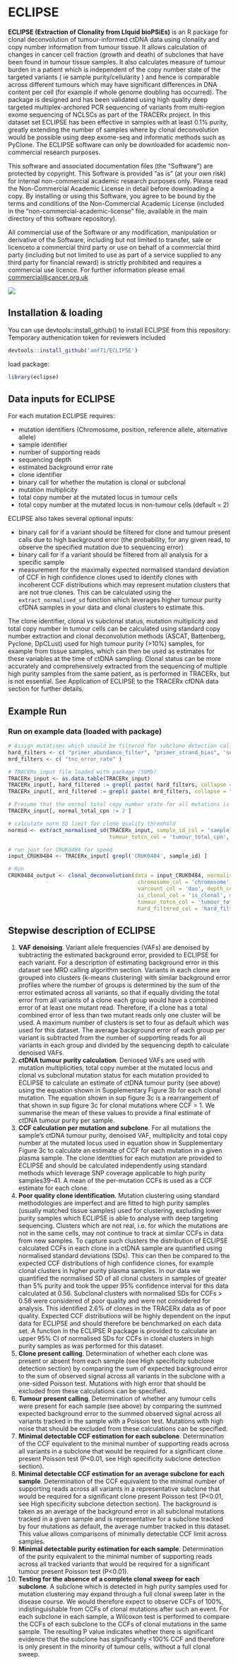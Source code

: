 # ECLIPSE

**ECLIPSE (Extraction of Clonality from LIquid bioPSiEs)** is an R package for clonal deconvolution of tumour-informed ctDNA data using clonality  and copy number information from tumour tissue. It allows calculation of changes in cancer cell fraction (growth and death) of subclones that have been found in tumour tissue samples. It also calculates measure of tumour burden in a patient which is independent of the copy number state of the targeted variants ( ie sample purity/cellularity ) and hence is comparable across different tumours which may have significant differences in DNA content per cell (for example if whole genome doubling has occurred). The package is designed and has been validated using high quality deep targeted multiplex-archored PCR sequencing of variants from multi-region exome sequencing of NCLSCs as part of the TRACERx project. In this dataset set ECLIPSE has been effective in samples with at least 0.1% purity, greatly extending the number of samples where by clonal deconvolution would be possible using deep exome-seq and informatic methods such as PyClone. The ECLIPSE software can only be downloaded for academic non-commercial research purposes.

This software and associated documentation files (the “Software”) are protected by copyright. This Software is provided “as is” (at your own risk) for internal non-commercial academic research purposes only. Please read the Non-Commercial Academic License in detail before downloading a copy. By installing or using this Software, you agree to be bound by the terms and conditions of the Non-Commercial Academic License (included in the “non-commercial-academic-license” file, available in the main directory of this software repository). 

All commercial use of the Software or any modification, manipulation or derivative of the Software, including but not limited to transfer, sale or licenceto a commercial third party or use on behalf of a commercial third party (including but not limited to use as part of a service supplied to any third party for financial reward) is strictly prohibited and requires a commercial use licence. For further information please email commercial@cancer.org.uk

![](data-raw/ECLPSE_infographic.jpg)

## Installation & loading

You can use devtools::install_github() to install ECLIPSE from this repository:
Temporary authenication token for reviewers included

```R
devtools::install_github('amf71/ECLIPSE')
```

load package:

```R
library(eclipse)
```

## Data inputs for ECLIPSE 

For each mutation ECLIPSE requires:
* mutation identifiers (Chromosome, position, reference allele, alternative allele)
* sample identifier
* number of supporting reads
* sequencing depth
* estimated background error rate
* clone identifier
* binary call for whether the mutation is clonal or subclonal
* mutation multiplicity
* total copy number at the mutated locus in tumour cells
* total copy number at the mutated locus in non-tumour cells (default = 2)  

ECLIPSE also takes several optional inputs:
* binary call for if a variant should be filtered for clone and tumour present calls due to high background error (the probability, for any given read, to observe the specified mutation due to sequencing error)
* binary call for if a variant  should be filtered from all analysis for a specific sample  
* measurement for the maximally expected normalised standard deviation of CCF in high confidence clones used to identify clones with incoherent CCF
distributions which may represent mutation clusters that are not true clones. This can be calculated using the `extract_normalised_sd` function which leverages higher tumour purity cfDNA samples in your data and clonal clusters to estimate this. 

The clone identifier, clonal vs subclonal status, mutation multiplicity and total copy number in tumour cells can be calculated using standard copy number extraction and clonal deconvolution methods (ASCAT, Battenberg, Pyclone, DpCLust) used for high tumour purity (>10%) samples, for example from tissue samples, which can then be used as estimates for these variables at the time of ctDNA sampling. Clonal status can be more accurately and comprehensively extracted from the sequencing of multiple high purity samples from the same patient, as is performed in TRACERx, but is not essential. See Application of ECLIPSE to the TRACERx cfDNA data section for further details. 


## Example Run
### Run on example data (loaded with package)

```R
# Assign mutations which should be filtered for subclone detection calls (may want to remove high noise variants- mrd filter) and which should also be filtered for CCF calculations (hard filtered). If no depth or background noise calculation wasn't possible then hard filter in the case of the TRACERx data
hard_filters <- c( "primer_abundance_filter", "primer_strand_bias", 'sequence_strand_bias', 'dro_cutoff', 'dao_imbalance' )
mrd_filters <- c( "tnc_error_rate" )

# TRACERx_input file loaded with package (50Mb)
TRACERx_input <- as.data.table(TRACERx_input)
TRACERx_input[, hard_filtered := grepl( paste( hard_filters, collapse = "|" ), `failed filters` ) | is.na(tnc_error_rate) | ddp == 0 ]
TRACERx_input[, mrd_filtered := grepl( paste( mrd_filters, collapse = "|" ), `failed filters` ) | is.na(tnc_error_rate) | ddp == 0 ]

# Presume that the normal total copy number state for all mutations is 2
TRACERx_input[, normal_total_cpn := 2 ]

# calculate norm SD limit for clone quality threshold
normsd <- extract_normalised_sd(TRACERx_input, sample_id_col = 'sample_id', hard_filters = hard_filters, 
                                tumour_totcn_col = 'tumour_total_cpn', normal_totcn_col = 'normal_total_cpn')

# run just for CRUK0484 for speed
input_CRUK0484 <- TRACERx_input[ grepl('CRUK0484', sample_id) ]

# Run
CRUK0484_output <- clonal_deconvolution(data = input_CRUK0484, normalisedSD_max = normsd['hci95'], sample_id_col ='sample_id', niose_col= 'tnc_error_rate', 
                                         chromosome_col = 'chromosome', position_col = 'position', alt_base_col = 'alternate', 
                                         varcount_col = 'dao', depth_col = 'ddp', clone_col = 'PyCloneCluster_SC', 
                                         is_clonal_col = 'is_clonal', multiplicity_col = 'mean_multiplicity',
                                         tumour_totcn_col = 'tumour_total_cpn', normal_totcn_col = 'normal_total_cpn', 
                                         hard_filtered_col = 'hard_filtered', mrd_filtered_col = 'mrd_filtered')

```

## Stepwise description of ECLIPSE 

1. **VAF denoising**. Variant allele frequencies (VAFs) are denoised by subtracting the estimated background error, provided to ECLIPSE for each variant. For a description of estimating background error in this dataset see MRD calling algorithm section. Variants in each clone are grouped into clusters (k-means clustering) with similar background error profiles where the number of groups is determined by the sum of the error estimated across all variants, so that if equally dividing the total error from all variants of a clone each group would have a combined error of at least one mutant read. Therefore, if a clone has a total combined error of less than two mutant reads only one cluster will be used. A maximum number of clusters is set to four as default which was used for this dataset. The average background error of each group per variant is subtracted from the number of supporting reads for all variants in each group and divided by the sequencing depth to calculate denoised VAFs. 
2. **ctDNA tumour purity calculation**. Deniosed VAFs are used with mutation multiplicities, total copy number at the mutated locus and clonal vs subclonal mutation status for each mutation provided to ECLIPSE to calculate an estimate of ctDNA tumour purity (see above) using the equation shown in Supplementary Figure 3b for each clonal mutation. The equation shown in sup figure 3c is a rearrangement of that shown in sup figure 3c for clonal mutations where CCF = 1. We summarise the mean of these values to provide a final estimate of ctDNA tumour purity per sample. 
3. **CCF calculation per mutation and subclone**.  For all mutations the sample’s ctDNA tumour purity, denoised VAF, multiplicity and total copy number at the mutated locus used in equation show in Supplementary Figure 3c to calculate an estimate of CCF for each mutation in a given plasma sample. The clone identities for each mutation are provided to ECLIPSE and should be calculated independently using standard methods which leverage SNP coverage applicable to high purity samples39–41. A mean of the per-mutation CCFs is used as a CCF estimate for each clone. 
4. **Poor quality clone identification**. Mutation clustering using standard methodologies are imperfect and are fitted to high purity samples (usually matched tissue samples) used for clustering, excluding lower purity samples which ECLIPSE is able to analyse with deep targeting sequencing. Clusters which are not real, i.e. for which the mutations are not in the same cells, may not continue to track at similar CCFs in data from new samples. To capture such clusters the distribution of ECLIPSE calculated CCFs in each clone in a ctDNA sample are quantified using normalised standard deviations (SDs). This can then be compared to the expected CCF distributions of high confidence clones, for example clonal clusters in higher purity plasma samples. In our data we quantified the normalised SD of all clonal clusters in samples of greater than 5% purity and took the upper 95% confidence interval for this data calculated at 0.56. Subclonal clusters with normalised SDs for CCFs > 0.56 were considered of poor quality and were not considered for analysis. This identified 2.6% of clones in the TRACERx data as of poor quality. Expected CCF distributions will be highly dependent on the input data for ECLIPSE and should therefore be benchmarked on each data set. A function in the ECLIPSE R package is provided to calculate an upper 95% CI of normalised SDs for CCFs in clonal clusters in high purity samples as was performed for this dataset. 
5. **Clone present calling**. Determination of whether each clone was present or absent from each sample (see High specificity subclone detection section) by comparing the sum of expected background error to the sum of observed signal across all variants in the subclone with a one-sided Poisson test. Mutations with high error that should be excluded from these calculations can be specified. 
6. **Tumour present calling**.  Determination of whether any tumour cells were present for each sample (see above) by comparing the summed expected background error to the summed observed signal across all variants tracked in the sample with a Poisson test. Mutations with high noise that should be excluded from these calculations can be specified. 
7. **Minimal detectable CCF estimation for each subclone**. Determination of the CCF equivalent to the minimal number of supporting reads across all variants in a subclone that would be required for a significant clone present Poisson test (P<0.01, see High specificity subclone detection section). 
8. **Minimal detectable CCF estimation for an average subclone for each sample**.  Determination of the CCF equivalent to the minimal number of supporting reads across all variants in a representative subclone that would be required for a significant clone present Poisson test (P<0.01, see High specificity subclone detection section). The background is taken as an average of the background error in all subclonal mutations tracked in a given sample and is representative for a subclone tracked by four mutations as default, the average number tracked in this dataset. This value allows comparisons of minimally detectable CCF limit across samples.
9. **Minimal detectable purity estimation for each sample**. Determination of the purity equivalent to the minimal number of supporting reads across all tracked variants that would be required for a significant tumour present Poisson test (P<0.01). 
10. **Testing for the absence of a complete clonal sweep for each subclone**. A subclone which is detected in high purity samples used for mutation clustering may expand through a full clonal sweep later in the disease course. We would therefore expect to observe CCFs of 100%, indistinguishable from CCFs of clonal mutations after such an event. For each subclone in each sample, a Wilcoxon test is performed to compare the CCFs of each subclone to the CCFs of clonal mutations in the same sample. The resulting P value indicates whether there is significant evidence that the subclone has significantly <100% CCF and therefore is only present in the minority of tumour cells, without a full clonal sweep. 








